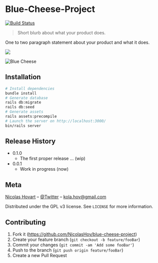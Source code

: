 # Blue-Cheese-Project
[![Build Status](https://travis-ci.org/NicolasHov/passtech.svg?branch=master)](https://travis-ci.org/NicolasHov/passtech)

> Short blurb about what your product does.

One to two paragraph statement about your product and what it does.

![](header.png)

![Blue Cheese](https://raw.githubusercontent.com/NicolasHov/blue-cheese-project/master/public/assets/blue_cheese_1-6efb02c67ce4255a362de22bab88387d065e33b86bc7c2f5781d58e5d840c7bc.jpg)

<!--
## Configuration

* Ruby version
* Rails version : 5.1.2
* System dependencies
* Configuration
* Database creation
* Database initialization
-->

## Installation

```sh
# Install dependencies
bundle install
# Generate database
rails db:migrate
rails db:seed
# Generate assets
rails assets:precompile
# Launch the server on http://localhost:3000/
bin/rails server
```

<!--
## Usage example

A few motivating and useful examples of how your product can be used. Spice this up with code blocks and potentially more screenshots.

_For more examples and usage, please refer to the [Wiki](https://github.com/NicolasHov/blue-cheese-project/wiki)._
-->

## Release History
* 0.1.0
    * The first proper release ... (wip)
* 0.0.1
    * Work in progress (now)

## Meta

[Nicolas Hovart](https://github.com/NicolasHov/) – [@Twitter](https://twitter.com/Kola_Hov) – kola.hov@gmail.com

Distributed under the GPL v3 license. See `LICENSE` for more information.

## Contributing

1. Fork it (<https://github.com/NicolasHov/blue-cheese-project>)
2. Create your feature branch (`git checkout -b feature/fooBar`)
3. Commit your changes (`git commit -am 'Add some fooBar'`)
4. Push to the branch (`git push origin feature/fooBar`)
5. Create a new Pull Request

